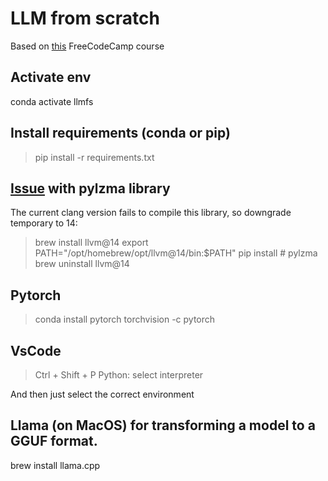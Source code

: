# LLM from scratch

Based on [this](https://www.youtube.com/watch?v=UU1WVnMk4E8&t=18508s) FreeCodeCamp course

## Activate env

conda activate llmfs

## Install requirements (conda or pip)

> pip install -r requirements.txt

## [Issue](https://github.com/bkerler/edl/issues/547) with pylzma library

The current clang version fails to compile this library, so downgrade temporary to 14:

> brew install llvm@14
> export PATH="/opt/homebrew/opt/llvm@14/bin:$PATH"
> pip install # pylzma
> brew uninstall llvm@14

## Pytorch

> conda install pytorch torchvision -c pytorch

## VsCode

> Ctrl + Shift + P
> Python: select interpreter

And then just select the correct environment

## Llama (on MacOS) for transforming a model to a GGUF format.

brew install llama.cpp
